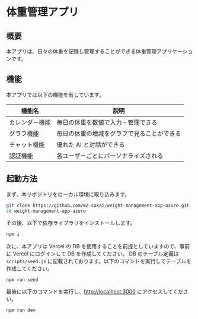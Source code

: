 # 体重管理アプリ

## 概要

本アプリは、日々の体重を記録し管理することができる体重管理アプリケーションです。

## 機能

本アプリでは以下の機能を有しています。

| 機能名         | 説明                                       |
| -------------- | ------------------------------------------ |
| カレンダー機能 | 毎日の体重を数値で入力・管理できる         |
| グラフ機能     | 毎日の体重の増減をグラフで見ることができる |
| チャット機能   | 優れた AI と対話ができる                   |
| 認証機能       | 各ユーザーごとにパーソナライズされる       |

## 起動方法

まず、本リポジトリをローカル環境に取り込みます。

```bash
git clone https://github.com/m2-sakai/weight-management-app-azure.git
cd weight-management-app-azure
```

その後、以下で依存ライブラリをインストールします。

```bash
npm i
```

次に、本アプリは Vercel の DB を使用することを前提としていますので、事前に Vercel にログインして DB を作成してください。
DB のテーブル定義は `scripts/seed.js` に記載されております。以下のコマンドを実行してテーブルを作成してください。

```
npm run seed
```

最後に以下のコマンドを実行し、[http://localhost:3000](http://localhost:3000) にアクセスしてください。

```bash
npm run dev
```
